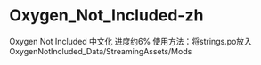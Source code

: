 # Oxygen_Not_Included-zh
Oxygen Not Included 中文化 进度约6%
使用方法：将strings.po放入OxygenNotIncluded_Data/StreamingAssets/Mods
